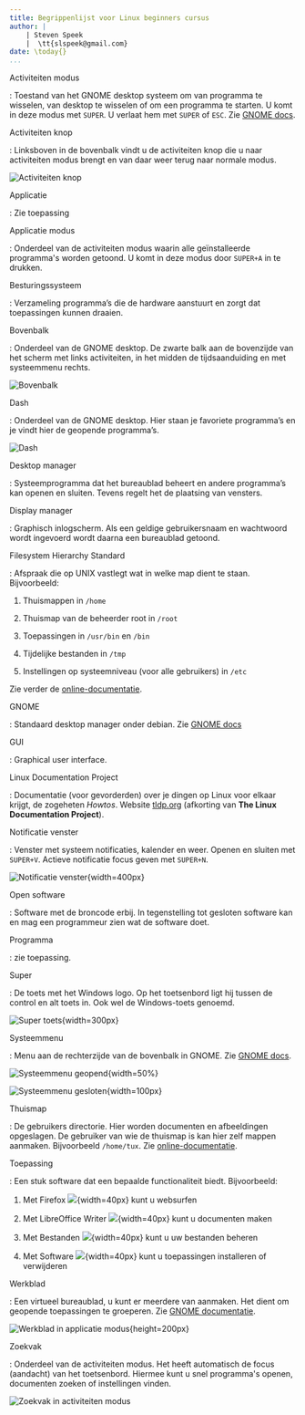 ```yaml
---
title: Begrippenlijst voor Linux beginners cursus
author: |
    | Steven Speek 
    |  \tt{slspeek@gmail.com}
date: \today{}
...
```


Activiteiten modus

:   Toestand van het GNOME desktop systeem om van programma te wisselen, van desktop te wisselen of om een programma te starten. U komt in deze modus met ```SUPER```. U verlaat hem met ```SUPER``` of ```ESC```. Zie [GNOME docs](https://help.gnome.org/users/gnome-help/stable/shell-introduction.html.nl#activities).

Activiteiten knop

: Linksboven in de bovenbalk vindt u de activiteiten knop die u 
naar activiteiten modus brengt en van daar weer terug naar normale modus.

![Activiteiten knop](img/activiteiten-knop.png)

Applicatie

: Zie toepassing

Applicatie modus

: Onderdeel van de activiteiten modus waarin alle geïnstalleerde programma's worden getoond.
U komt in deze modus door ```SUPER+A``` in te drukken.

Besturingssysteem

:	Verzameling programma’s die de hardware aanstuurt en zorgt dat toepassingen kunnen draaien.

Bovenbalk

:	Onderdeel van de GNOME desktop. De zwarte balk aan de bovenzijde van het scherm met links activiteiten, in het midden de tijdsaanduiding en met systeemmenu rechts.

![Bovenbalk](img/bovenbalk.png)

Dash

:	Onderdeel van de GNOME desktop. Hier staan je favoriete programma’s en je vindt hier de geopende programma’s.

![Dash](img/dash.png)

Desktop manager

:	Systeemprogramma dat het bureaublad beheert en andere programma’s kan openen en sluiten. Tevens regelt het de plaatsing van vensters.

Display manager

:	Graphisch inlogscherm. Als een geldige gebruikersnaam en wachtwoord wordt ingevoerd wordt daarna een bureaublad getoond.

Filesystem Hierarchy Standard

:  Afspraak die op UNIX vastlegt wat in welke map dient te staan. Bijvoorbeeld:

1. Thuismappen in ```/home```

1. Thuismap van de beheerder root in ```/root```

1. Toepassingen in  ```/usr/bin``` en ```/bin```

1. Tijdelijke bestanden in ```/tmp```

1. Instellingen op systeemniveau (voor alle gebruikers) in ```/etc```

Zie verder de [online-documentatie](https://tldp.org/LDP/Linux-Filesystem-Hierarchy/html/index.html).

GNOME

:   Standaard desktop manager onder debian. Zie [GNOME docs](https://help.gnome.org/users/gnome-help/stable/index.html.nl)

GUI

:	Graphical user interface.

Linux Documentation Project

:   Documentatie (voor gevorderden) over je dingen op Linux voor elkaar krijgt, de zogeheten *Howtos*. Website [tldp.org](https://tldp.org) (afkorting van __The Linux Documentation Project__).

Notificatie venster

:   Venster met systeem notificaties, kalender en weer. Openen en sluiten met ```SUPER+V```. Actieve notificatie focus geven met ```SUPER+N```.

![Notificatie venster](img/notificatie-venster.png){width=400px}

Open software

:	Software met de broncode erbij. In tegenstelling tot gesloten software kan en mag een programmeur zien wat de software doet.

Programma

:  zie toepassing.

Super

:   De toets met het Windows logo. Op het toetsenbord ligt hij tussen de control en alt toets in. Ook wel de Windows-toets genoemd.

![Super toets](img/super-toets.jpeg){width=300px}

Systeemmenu

:   Menu aan de rechterzijde van de bovenbalk in GNOME. Zie [GNOME docs](https://help.gnome.org/users/gnome-help/stable/shell-introduction.html.nl#systemmenu).

![Systeemmenu geopend](img/systeem-menu-geopend.png){width=50%}

![Systeemmenu gesloten](img/systeem-menu-gesloten.png){width=100px}

Thuismap

:   De gebruikers directorie. Hier worden documenten en afbeeldingen opgeslagen. De gebruiker van wie de thuismap is kan hier zelf mappen aanmaken. Bijvoorbeeld ```/home/tux```. Zie [online-documentatie](https://nl.wikipedia.org/wiki/Homedirectory).

Toepassing

:    Een stuk software dat een bepaalde functionaliteit biedt. Bijvoorbeeld:

1. Met Firefox ![](img/firefox-icon.png){width=40px} kunt u websurfen

1. Met LibreOffice Writer ![](img/writer-icon.png){width=40px} kunt u documenten maken

1. Met Bestanden ![](img/bestanden-icon.png){width=40px} kunt u uw bestanden beheren

1. Met Software ![](img/software-icon.png){width=40px} kunt u toepassingen installeren of verwijderen

Werkblad

:     Een virtueel bureaublad, u kunt er meerdere van aanmaken. Het dient om geopende toepassingen te groeperen. Zie [GNOME documentatie](https://help.gnome.org/users/gnome-help/stable/shell-workspaces.html.nl).

![Werkblad in applicatie modus](img/werkblad-in-applicatie-modus.png){height=200px}

Zoekvak

:   Onderdeel van de activiteiten modus. Het heeft automatisch de focus (aandacht) van het toetsenbord. Hiermee kunt u snel programma's openen, documenten zoeken of instellingen vinden.

![Zoekvak in activiteiten modus](img/zoekvak.png)



